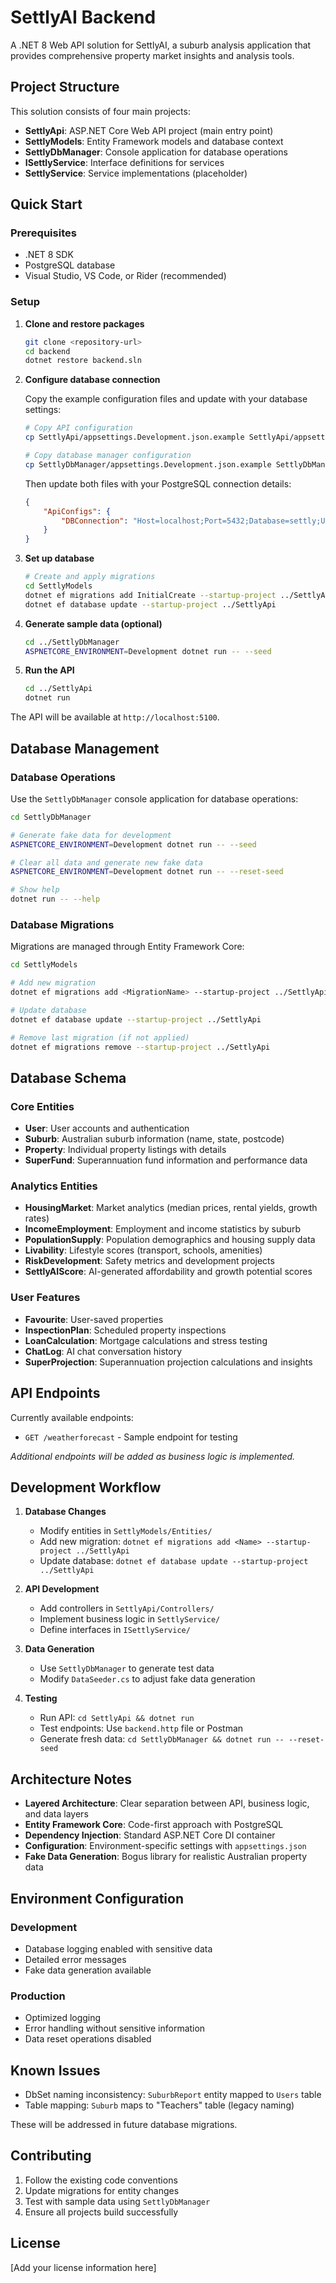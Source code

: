 # SettlyAI Backend

A .NET 8 Web API solution for SettlyAI, a suburb analysis application that provides comprehensive property market insights and analysis tools.

## Project Structure

This solution consists of four main projects:

-   **SettlyApi**: ASP.NET Core Web API project (main entry point)
-   **SettlyModels**: Entity Framework models and database context
-   **SettlyDbManager**: Console application for database operations
-   **ISettlyService**: Interface definitions for services
-   **SettlyService**: Service implementations (placeholder)

## Quick Start

### Prerequisites

-   .NET 8 SDK
-   PostgreSQL database
-   Visual Studio, VS Code, or Rider (recommended)

### Setup

1. **Clone and restore packages**

    ```bash
    git clone <repository-url>
    cd backend
    dotnet restore backend.sln
    ```

2. **Configure database connection**

    Copy the example configuration files and update with your database settings:

    ```bash
    # Copy API configuration
    cp SettlyApi/appsettings.Development.json.example SettlyApi/appsettings.Development.json

    # Copy database manager configuration
    cp SettlyDbManager/appsettings.Development.json.example SettlyDbManager/appsettings.Development.json
    ```

    Then update both files with your PostgreSQL connection details:

    ```json
    {
        "ApiConfigs": {
            "DBConnection": "Host=localhost;Port=5432;Database=settly;User Id=your_username;Password=your_password;Include Error Detail=true"
        }
    }
    ```

3. **Set up database**

    ```bash
    # Create and apply migrations
    cd SettlyModels
    dotnet ef migrations add InitialCreate --startup-project ../SettlyApi
    dotnet ef database update --startup-project ../SettlyApi
    ```

4. **Generate sample data (optional)**

    ```bash
    cd ../SettlyDbManager
    ASPNETCORE_ENVIRONMENT=Development dotnet run -- --seed
    ```

5. **Run the API**
    ```bash
    cd ../SettlyApi
    dotnet run
    ```

The API will be available at `http://localhost:5100`.

## Database Management

### Database Operations

Use the `SettlyDbManager` console application for database operations:

```bash
cd SettlyDbManager

# Generate fake data for development
ASPNETCORE_ENVIRONMENT=Development dotnet run -- --seed

# Clear all data and generate new fake data
ASPNETCORE_ENVIRONMENT=Development dotnet run -- --reset-seed

# Show help
dotnet run -- --help
```

### Database Migrations

Migrations are managed through Entity Framework Core:

```bash
cd SettlyModels

# Add new migration
dotnet ef migrations add <MigrationName> --startup-project ../SettlyApi

# Update database
dotnet ef database update --startup-project ../SettlyApi

# Remove last migration (if not applied)
dotnet ef migrations remove --startup-project ../SettlyApi
```

## Database Schema

### Core Entities

-   **User**: User accounts and authentication
-   **Suburb**: Australian suburb information (name, state, postcode)
-   **Property**: Individual property listings with details
-   **SuperFund**: Superannuation fund information and performance data

### Analytics Entities

-   **HousingMarket**: Market analytics (median prices, rental yields, growth rates)
-   **IncomeEmployment**: Employment and income statistics by suburb
-   **PopulationSupply**: Population demographics and housing supply data
-   **Livability**: Lifestyle scores (transport, schools, amenities)
-   **RiskDevelopment**: Safety metrics and development projects
-   **SettlyAIScore**: AI-generated affordability and growth potential scores

### User Features

-   **Favourite**: User-saved properties
-   **InspectionPlan**: Scheduled property inspections
-   **LoanCalculation**: Mortgage calculations and stress testing
-   **ChatLog**: AI chat conversation history
-   **SuperProjection**: Superannuation projection calculations and insights

## API Endpoints

Currently available endpoints:

-   `GET /weatherforecast` - Sample endpoint for testing

_Additional endpoints will be added as business logic is implemented._

## Development Workflow

1. **Database Changes**

    - Modify entities in `SettlyModels/Entities/`
    - Add new migration: `dotnet ef migrations add <Name> --startup-project ../SettlyApi`
    - Update database: `dotnet ef database update --startup-project ../SettlyApi`

2. **API Development**

    - Add controllers in `SettlyApi/Controllers/`
    - Implement business logic in `SettlyService/`
    - Define interfaces in `ISettlyService/`

3. **Data Generation**

    - Use `SettlyDbManager` to generate test data
    - Modify `DataSeeder.cs` to adjust fake data generation

4. **Testing**
    - Run API: `cd SettlyApi && dotnet run`
    - Test endpoints: Use `backend.http` file or Postman
    - Generate fresh data: `cd SettlyDbManager && dotnet run -- --reset-seed`

## Architecture Notes

-   **Layered Architecture**: Clear separation between API, business logic, and data layers
-   **Entity Framework Core**: Code-first approach with PostgreSQL
-   **Dependency Injection**: Standard ASP.NET Core DI container
-   **Configuration**: Environment-specific settings with `appsettings.json`
-   **Fake Data Generation**: Bogus library for realistic Australian property data

## Environment Configuration

### Development

-   Database logging enabled with sensitive data
-   Detailed error messages
-   Fake data generation available

### Production

-   Optimized logging
-   Error handling without sensitive information
-   Data reset operations disabled

## Known Issues

-   DbSet naming inconsistency: `SuburbReport` entity mapped to `Users` table
-   Table mapping: `Suburb` maps to "Teachers" table (legacy naming)

These will be addressed in future database migrations.

## Contributing

1. Follow the existing code conventions
2. Update migrations for entity changes
3. Test with sample data using `SettlyDbManager`
4. Ensure all projects build successfully

## License

[Add your license information here]
